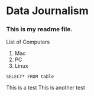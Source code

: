 # **Data Journalism**
### This is my readme file.
List of Computers
1. Mac
2. PC
3. Linux

```
SELECT* FROM table
```
This is a test
This is another test
